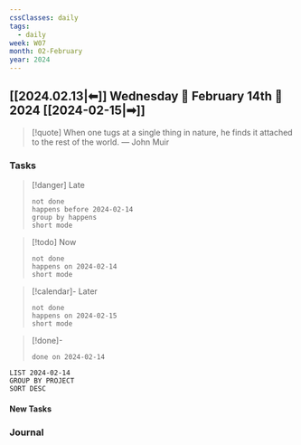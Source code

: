 ```yaml
---
cssClasses: daily
tags:
  - daily
week: W07
month: 02-February
year: 2024
---
```


## [[2024.02.13|⬅]] Wednesday 🔹 February 14th 🔹 2024 [[2024-02-15|➡]]

> [!quote] When one tugs at a single thing in nature, he finds it attached to the rest of the world.
> — John Muir

### Tasks

> [!danger] Late
> ```tasks
> not done
> happens before 2024-02-14
> group by happens
> short mode
> ```

> [!todo] Now
> ```tasks
> not done
> happens on 2024-02-14
> short mode
> ```

> [!calendar]- Later
> ```tasks
> not done
> happens on 2024-02-15
> short mode
> ```

> [!done]-
> ```tasks
> done on 2024-02-14
> ```

```toggl
LIST 2024-02-14
GROUP BY PROJECT
SORT DESC
```

#### New Tasks

### Journal
